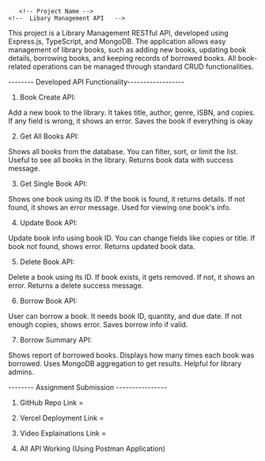 
       <!-- Project Name -->
    <!--  Libary Management API   -->


This project is a Library Management RESTful API, developed using Express.js, TypeScript, and MongoDB.
The application allows easy management of library books, such as adding new books, updating book details, borrowing books, and keeping records of borrowed books.
All book-related operations can be managed through standard CRUD functionalities.



-------- Developed API Functionality------------------


1. Book Create API:

Add a new book to the library.
It takes title, author, genre, ISBN, and copies.
If any field is wrong, it shows an error.
Saves the book if everything is okay



2. Get All Books API:

Shows all books from the database.
You can filter, sort, or limit the list.
Useful to see all books in the library.
Returns book data with success message.


3. Get Single Book API:

Shows one book using its ID.
If the book is found, it returns details.
If not found, it shows an error message.
Used for viewing one book's info.


4.  Update Book API:

Update book info using book ID.
You can change fields like copies or title.
If book not found, shows error.
Returns updated book data.

5. Delete Book API:

Delete a book using its ID.
If book exists, it gets removed.
If not, it shows an error.
Returns a delete success message.

6.  Borrow Book API:

User can borrow a book.
It needs book ID, quantity, and due date.
If not enough copies, shows error.
Saves borrow info if valid.

7.  Borrow Summary API:

Shows report of borrowed books.
Displays how many times each book was borrowed.
Uses MongoDB aggregation to get results.
Helpful for library admins.





-------- Assignment Submission ----------------


1.  GitHub Repo Link = 

2.  Vercel Deployment Link =

3. Video Explainations Link =

4. All API Working  (Using Postman Application)








